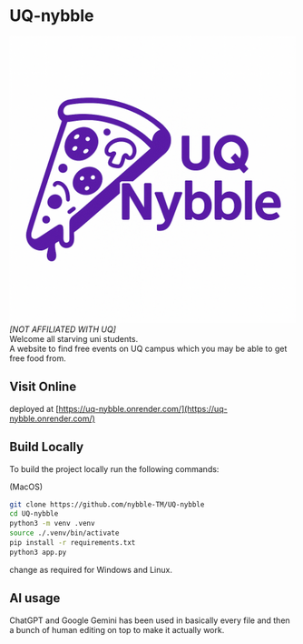 # UQ-nybble

![UQ Nybble](./assets/logo.png)
_[NOT AFFILIATED WITH UQ]_  
Welcome all starving uni students.  
A website to find free events on UQ campus which you may be able to get free food from.

## Visit Online

deployed at [https://uq-nybble.onrender.com/](https://uq-nybble.onrender.com/)

## Build Locally

To build the project locally run the following commands:

(MacOS)

```bash
git clone https://github.com/nybble-TM/UQ-nybble
cd UQ-nybble
python3 -m venv .venv
source ./.venv/bin/activate
pip install -r requirements.txt
python3 app.py
```

change as required for Windows and Linux.

## AI usage

ChatGPT and Google Gemini has been used in basically every file and then a bunch of human editing on top to make it actually work.
